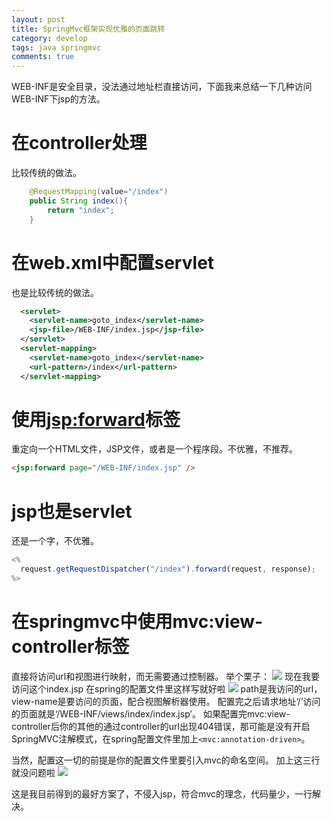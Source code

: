 ```yaml
---
layout: post
title: SpringMvc框架实现优雅的页面跳转
category: develop
tags: java springmvc
comments: true
---
```


WEB-INF是安全目录，没法通过地址栏直接访问，下面我来总结一下几种访问WEB-INF下jsp的方法。

# 在controller处理

比较传统的做法。

```java
    @RequestMapping(value="/index")
    public String index(){
        return "index";
    }
```

<!-- more -->

# 在web.xml中配置servlet

也是比较传统的做法。

```xml
  <servlet>
    <servlet-name>goto_index</servlet-name>
    <jsp-file>/WEB-INF/index.jsp</jsp-file>
  </servlet>
  <servlet-mapping>
    <servlet-name>goto_index</servlet-name>
    <url-pattern>/index</url-pattern>
  </servlet-mapping>
```

# 使用<jsp:forward>标签

重定向一个HTML文件，JSP文件，或者是一个程序段。不优雅，不推荐。

```html
<jsp:forward page="/WEB-INF/index.jsp" />
```

# jsp也是servlet

还是一个字，不优雅。

```javascript
<%
  request.getRequestDispatcher("/index").forward(request, response);
%>
```

# 在springmvc中使用mvc:view-controller标签

直接将访问url和视图进行映射，而无需要通过控制器。
举个栗子：
![](https://ws1.sinaimg.cn/large/7bb8bd97gy1fu6nsjyottj207t0c6gmn.jpg)
现在我要访问这个index.jsp
在spring的配置文件里这样写就好啦
![](https://ws1.sinaimg.cn/large/7bb8bd97gy1fu6nsk0t3gj20i705k75r.jpg)
path是我访问的url，view-name是要访问的页面，配合视图解析器使用。
配置完之后请求地址‘/’访问的页面就是‘/WEB-INF/views/index/index.jsp’。
如果配置完mvc:view-controller后你的其他的通过controller的url出现404错误，那可能是没有开启SpringMVC注解模式，在spring配置文件里加上`<mvc:annotation-driven>`。

当然，配置这一切的前提是你的配置文件里要引入mvc的命名空间。
加上这三行就没问题啦
![](https://ws1.sinaimg.cn/large/7bb8bd97gy1fu6nsk3xk9j20pq079wjk.jpg)

这是我目前得到的最好方案了，不侵入jsp，符合mvc的理念，代码量少，一行解决。
